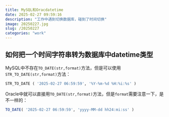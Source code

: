 ```yaml
---
title: MySQL和Oracdatetime
date: 2025-02-27 09:59:16
description: "工作中遇到切换数据库，碰到了时间切换"
image: 20250227.jpg
slug: /20250227
categories: "work"
---
```


## 如何把一个时间字符串转为数据库中datetime类型

MySQL中不存在`TO_DATE(str,format)`方法，但是可以使用`STR_TO_DATE(str,format)`方法：

```sql
STR_TO_DATE ( '2025-02-27 06:59:59', '%Y-%m-%d %H:%i:%s' )
```

Oracle中就可以直接用`TO_DATE(str,format)`方法，但是`format`需要注意一下，是不一样的：

```sql
TO_DATE( '2025-02-27 06:59:59', 'yyyy-MM-dd hh24:mi:ss' )
```
